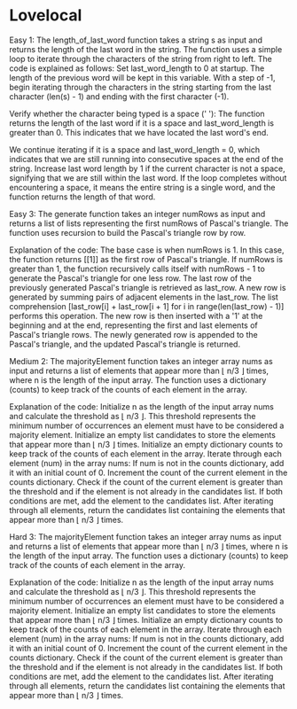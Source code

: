 # Lovelocal

Easy 1: 
The length_of_last_word function takes a string s as input and returns the length of the last word in the string. The function uses a simple loop to iterate through the characters of the string from right to left.
The code is explained as follows:
Set last_word_length to 0 at startup. The length of the previous word will be kept in this variable.
With a step of -1, begin iterating through the characters in the string starting from the last character (len(s) - 1) and ending with the first character (-1).

Verify whether the character being typed is a space (' '):
The function returns the length of the last word if it is a space and last_word_length is greater than 0. This indicates that we have located the last word's end.

We continue iterating if it is a space and last_word_length = 0, which indicates that we are still running into consecutive spaces at the end of the string.
Increase last word length by 1 if the current character is not a space, signifying that we are still within the last word.
If the loop completes without encountering a space, it means the entire string is a single word, and the function returns the length of that word.

Easy 3:
The generate function takes an integer numRows as input and returns a list of lists representing the first numRows of Pascal's triangle. The function uses recursion to build the Pascal's triangle row by row.

Explanation of the code:
The base case is when numRows is 1. In this case, the function returns [[1]] as the first row of Pascal's triangle.
If numRows is greater than 1, the function recursively calls itself with numRows - 1 to generate the Pascal's triangle for one less row.
The last row of the previously generated Pascal's triangle is retrieved as last_row.
A new row is generated by summing pairs of adjacent elements in the last_row. The list comprehension [last_row[i] + last_row[i + 1] for i in range(len(last_row) - 1)] performs this operation.
The new row is then inserted with a '1' at the beginning and at the end, representing the first and last elements of Pascal's triangle rows.
The newly generated row is appended to the Pascal's triangle, and the updated Pascal's triangle is returned.

Medium 2:
The majorityElement function takes an integer array nums as input and returns a list of elements that appear more than ⌊ n/3 ⌋ times, where n is the length of the input array. The function uses a dictionary (counts) to keep track of the counts of each element in the array.

Explanation of the code:
Initialize n as the length of the input array nums and calculate the threshold as ⌊ n/3 ⌋. This threshold represents the minimum number of occurrences an element must have to be considered a majority element.
Initialize an empty list candidates to store the elements that appear more than ⌊ n/3 ⌋ times.
Initialize an empty dictionary counts to keep track of the counts of each element in the array.
Iterate through each element (num) in the array nums:
If num is not in the counts dictionary, add it with an initial count of 0.
Increment the count of the current element in the counts dictionary.
Check if the count of the current element is greater than the threshold and if the element is not already in the candidates list. If both conditions are met, add the element to the candidates list.
After iterating through all elements, return the candidates list containing the elements that appear more than ⌊ n/3 ⌋ times.

Hard 3:
The majorityElement function takes an integer array nums as input and returns a list of elements that appear more than ⌊ n/3 ⌋ times, where n is the length of the input array. The function uses a dictionary (counts) to keep track of the counts of each element in the array.

Explanation of the code:
Initialize n as the length of the input array nums and calculate the threshold as ⌊ n/3 ⌋. This threshold represents the minimum number of occurrences an element must have to be considered a majority element.
Initialize an empty list candidates to store the elements that appear more than ⌊ n/3 ⌋ times.
Initialize an empty dictionary counts to keep track of the counts of each element in the array.
Iterate through each element (num) in the array nums:
If num is not in the counts dictionary, add it with an initial count of 0.
Increment the count of the current element in the counts dictionary.
Check if the count of the current element is greater than the threshold and if the element is not already in the candidates list. If both conditions are met, add the element to the candidates list.
After iterating through all elements, return the candidates list containing the elements that appear more than ⌊ n/3 ⌋ times.
